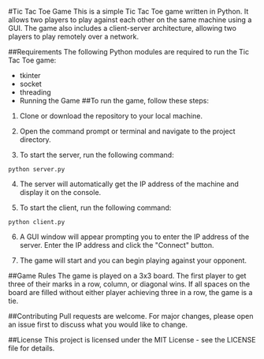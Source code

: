 #Tic Tac Toe Game
This is a simple Tic Tac Toe game written in Python. It allows two players to play against each other on the same machine using a GUI. The game also includes a client-server architecture, allowing two players to play remotely over a network.

##Requirements
The following Python modules are required to run the Tic Tac Toe game:

+ tkinter
+ socket
+ threading
+ Running the Game
##To run the game, follow these steps:

1. Clone or download the repository to your local machine.

2. Open the command prompt or terminal and navigate to the project directory.

3. To start the server, run the following command:
```
python server.py
```
4. The server will automatically get the IP address of the machine and display it on the console.

5. To start the client, run the following command:

```
python client.py
```
6. A GUI window will appear prompting you to enter the IP address of the server. Enter the IP address and click the "Connect" button.

7. The game will start and you can begin playing against your opponent.

##Game Rules
The game is played on a 3x3 board. The first player to get three of their marks in a row, column, or diagonal wins. If all spaces on the board are filled without either player achieving three in a row, the game is a tie.

##Contributing
Pull requests are welcome. For major changes, please open an issue first to discuss what you would like to change.

##License
This project is licensed under the MIT License - see the LICENSE file for details.
